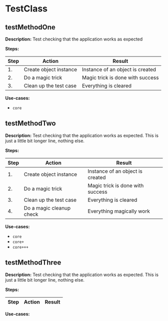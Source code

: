 # TestClass

## testMethodOne

**Description:** Test checking that the application works as expected

**Steps:**

| Step | Action | Result |
| - | - | - |
| 1. | Create object instance | Instance of an object is created |
| 2. | Do a magic trick | Magic trick is done with success |
| 3. | Clean up the test case | Everything is cleared |

**Use-cases:**

* `core`


## testMethodTwo

**Description:** Test checking that the application works as expected. This is just a little bit longer line, nothing else.

**Steps:**

| Step | Action | Result |
| - | - | - |
| 1. | Create object instance | Instance of an object is created |
| 2. | Do a magic trick | Magic trick is done with success |
| 3. | Clean up the test case | Everything is cleared |
| 4. | Do a magic cleanup check | Everything magically work |

**Use-cases:**

* `core`
* `core+`
* `core+++`


## testMethodThree

**Description:** Test checking that the application works as expected. This is just a little bit longer line, nothing else.

**Steps:**

| Step | Action | Result |
| - | - | - |

**Use-cases:**



